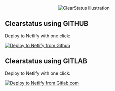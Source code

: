 <p align="center"><img style="max-width: 300px" src="https://cdn.weeblrpress.net/clearstatus/assets/images/clearstatus.svg" alt="ClearStatus illustration"></p>

## Clearstatus using GITHUB

Deploy to Netlify with one click: 

[![Deploy to Netlify from Github](https://www.netlify.com/img/deploy/button.svg)](https://app.netlify.com/start/deploy?repository=https://github.com/weeblrpress/clearstatus)

## Clearstatus using GITLAB

Deploy to Netlify with one click: 

[![Deploy to Netlify from Gitlab.com](https://www.netlify.com/img/deploy/button.svg)](https://app.netlify.com/start/deploy?repository=https://gitlab.com/weeblrpress/clearstatus)

